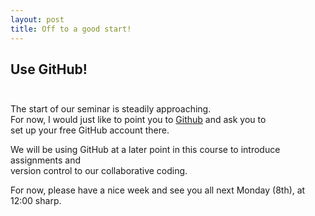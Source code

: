 ```yaml
---
layout: post
title: Off to a good start!
---
```


## Use GitHub! <br><br>
  
  
The start of our seminar is steadily approaching.  
For now, I would just like to point you to [Github](http://github.com) and ask you to  
set up your free GitHub account there.  

We will be using GitHub at a later point in this course to introduce assignments and  
version control to our collaborative coding.  

For now, please have a nice week and see you all next Monday (8th), at 12:00 sharp.
